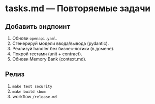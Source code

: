 # tasks.md — Повторяемые задачи

## Добавить эндпоинт
1) Обнови `openapi.yaml`.
2) Сгенерируй модели ввода/вывода (pydantic).
3) Реализуй handler без бизнес‑логики (в домене).
4) Покрой тестами (unit + contract).
5) Обнови Memory Bank (context.md).

## Релиз
1) `make test security`
2) `make build sbom`
3) workflow `/release.md`
